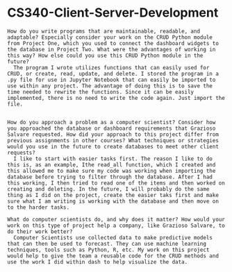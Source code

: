 # CS340-Client-Server-Development


    How do you write programs that are maintainable, readable, and adaptable? Especially consider your work on the CRUD Python module from Project One, which you used to connect the dashboard widgets to the database in Project Two. What were the advantages of working in this way? How else could you use this CRUD Python module in the future?
      The program I wrote utilizes functions that can easily used for CRUD, or create, read, update, and delete. I stored the program in a .py file for use in Jupyter Notebook that can easily be imported to use within any project. The advantage of doing this is to save the time needed to rewrite the functions. Since it can be easily implemented, there is no need to write the code again. Just import the file.
      
      
    How do you approach a problem as a computer scientist? Consider how you approached the database or dashboard requirements that Grazioso Salvare requested. How did your approach to this project differ from previous assignments in other courses? What techniques or strategies would you use in the future to create databases to meet other client requests?
      I like to start with easier tasks first. The reason I like to do this is, as an example, Ithe read_all function, which I created and this allowed me to make sure my code was working when importing the database before trying to filter through the database. After I had this working, I then tried to read one of the items and then worked on creating and deleting. In the future, I will probably do the same thing as I did on the project, create the easier taks first and make sure what I am writing is working with the database and then move on to the harder tasks.
    
    What do computer scientists do, and why does it matter? How would your work on this type of project help a company, like Grazioso Salvare, to do their work better?
      Computer Scientists use collected data to make predictive models that can then be used to forecast. They can use machine learning techniques, tools such as Python, R, etc. My work on this project would help to give the team a reusable code for the CRUD methods and use the work I did within dash to help visualize the data.
